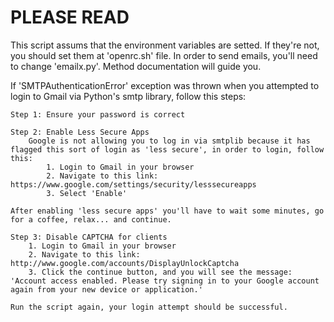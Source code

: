 # PLEASE READ

This script assums that the environment variables are setted. If they're not, you should set them at 'openrc.sh' file.
In order to send emails, you'll need to change 'emailx.py'. Method documentation will guide you.

If 'SMTPAuthenticationError' exception was thrown when you attempted to login to Gmail via Python's smtp library, follow this steps:

	Step 1: Ensure your password is correct
	
	Step 2: Enable Less Secure Apps
		Google is not allowing you to log in via smtplib because it has flagged this sort of login as 'less secure', in order to login, follow this:
			1. Login to Gmail in your browser
			2. Navigate to this link: https://www.google.com/settings/security/lesssecureapps
			3. Select 'Enable'

	After enabling 'less secure apps' you'll have to wait some minutes, go for a coffee, relax... and continue. 
	
	Step 3: Disable CAPTCHA for clients
		1. Login to Gmail in your browser
		2. Navigate to this link: http://www.google.com/accounts/DisplayUnlockCaptcha
		3. Click the continue button, and you will see the message: 'Account access enabled. Please try signing in to your Google account again from your new device or application.'
	
	Run the script again, your login attempt should be successful.
